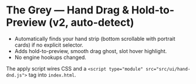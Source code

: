 
# The Grey — Hand Drag & Hold-to-Preview (v2, auto-detect)
- Automatically finds your hand strip (bottom scrollable with portrait cards) if no explicit selector.
- Adds hold-to-preview, smooth drag ghost, slot hover highlight.
- No engine hookups changed.

The apply script wires CSS and a `<script type="module" src="src/ui/hand-dnd.js">` tag into `index.html`.
